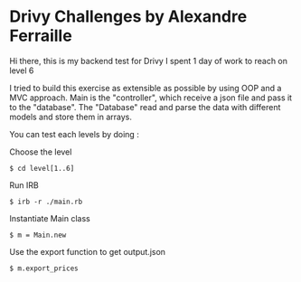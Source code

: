 # Drivy Challenges by Alexandre Ferraille

Hi there, this is my backend test for Drivy
I spent 1 day of work to reach on level 6

I tried to build this exercise as extensible as possible by using OOP and a MVC approach.
Main is the "controller", which receive a json file and pass it to the "database".
The "Database" read and parse the data with different models and store them in arrays.

You can test each levels by doing :

Choose the level
````
$ cd level[1..6]
````
Run IRB
````
$ irb -r ./main.rb
````
Instantiate Main class
````
$ m = Main.new
````
Use the export function to get output.json
````
$ m.export_prices
````
